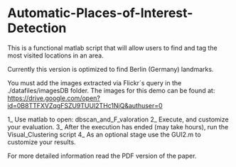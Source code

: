 # Automatic-Places-of-Interest-Detection
This is a functional matlab script that will allow users to find and tag the most visited locations in an area.

Currently this version is optimized to find Berlin (Germany) landmarks.

You must add the images extracted via Flickr´s query in the ./datafiles/imagesDB  folder.
The images for this demo can be found at:  https://drive.google.com/open?id=0B8TTFXVZqgFSZU9TUUl2THc1NjQ&authuser=0

1_ Use matlab to open: dbscan_and_F_valoration
2_ Execute, and customize your evaluation. 
3_ After the execution has ended (may take hours), run the Visual_Clustering script
4_ As an optional stage use the GUI2.m to customize your results.

For more detailed information read the PDF version of the paper.
